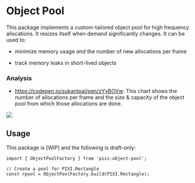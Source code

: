 # Object Pool

This package implements a custom-tailored object pool for high frequency allocations. It resizes
itself when demand significantly changes. It can be used to:

* minimize memory usage _and_ the number of new allocations per frame

* track memory leaks in short-lived objects

### Analysis

* https://codepen.io/sukantpal/pen/zYvBOVw: This chart shows the number of allocations per frame and the size & capacity of the object pool from which those allocations are done.

<img src="https://i.ibb.co/Lz4c4rM/Screen-Shot-2020-04-17-at-6-48-19-PM.png"></img>

## Usage

This package is [WIP] and the following is draft-only:

```
import { ObjectPoolFactory } from 'pixi-object-pool';

// Create a pool for PIXI.Rectangle
const rpool = ObjectPoolFactory.build(PIXI.Rectangle);
```
